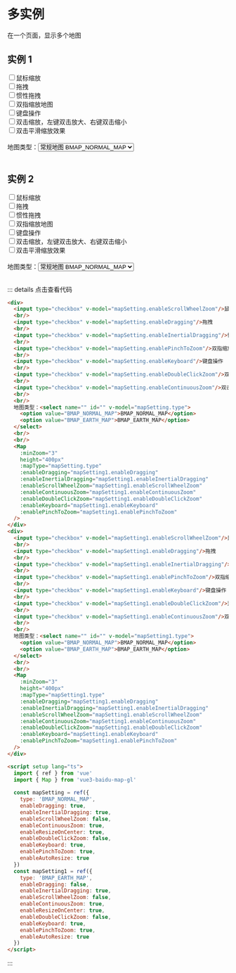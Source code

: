 # 多实例
在一个页面，显示多个地图

<script setup lang="ts">
  import { ref } from 'vue'
  const mapSetting = ref({
    type: 'BMAP_NORMAL_MAP',
    enableDragging: true,
    enableInertialDragging: true,
    enableScrollWheelZoom: false,
    enableContinuousZoom: true,
    enableResizeOnCenter: true,
    enableDoubleClickZoom: false,
    enableKeyboard: true,
    enablePinchToZoom: true,
    enableAutoResize: true
  })
  const mapSetting1 = ref({
    type: 'BMAP_EARTH_MAP',
    enableDragging: false,
    enableInertialDragging: true,
    enableScrollWheelZoom: false,
    enableContinuousZoom: true,
    enableResizeOnCenter: true,
    enableDoubleClickZoom: false,
    enableKeyboard: true,
    enablePinchToZoom: true,
    enableAutoResize: true
  })
</script>

## 实例 1

<div>
  <label>
    <input type="checkbox" v-model="mapSetting.enableScrollWheelZoom"/>鼠标缩放
  </label>
  <br/>
  <label>
    <input type="checkbox" v-model="mapSetting.enableDragging"/>拖拽
  </label>
  <br/>
  <label>
    <input type="checkbox" v-model="mapSetting.enableInertialDragging"/>惯性拖拽
  </label>
  <br/>
  <label>
    <input type="checkbox" v-model="mapSetting.enablePinchToZoom"/>双指缩放地图
  </label>
  <br/>
  <label>
    <input type="checkbox" v-model="mapSetting.enableKeyboard"/>键盘操作
  </label>
  <br/>
  <label>
    <input type="checkbox" v-model="mapSetting.enableDoubleClickZoom"/>双击缩放，左键双击放大、右键双击缩小
  </label>
  <br/>
  <label>
    <input type="checkbox" v-model="mapSetting.enableContinuousZoom"/>双击平滑缩放效果
  </label>
  <br/>
  <br/>
  地图类型：<select class="mySelect"  name="" id="" v-model="mapSetting.type">
    <option value="BMAP_NORMAL_MAP">常规地图 BMAP_NORMAL_MAP</option>
    <option value="BMAP_EARTH_MAP">地球模式 BMAP_EARTH_MAP</option>
    <option value="BMAP_SATELLITE_MAP">卫星图 BMAP_EARTH_MAP</option>
  </select>
  <br/>
  <br/>
  <Map
    :minZoom="3"
    height="400px"
    :mapType="mapSetting.type"
    :enableDragging="mapSetting.enableDragging"
    :enableInertialDragging="mapSetting.enableInertialDragging"
    :enableScrollWheelZoom="mapSetting.enableScrollWheelZoom"
    :enableContinuousZoom="mapSetting.enableContinuousZoom"
    :enableDoubleClickZoom="mapSetting.enableDoubleClickZoom"
    :enableKeyboard="mapSetting.enableKeyboard"
    :enablePinchToZoom="mapSetting.enablePinchToZoom"
  />
</div>

## 实例 2

<div>
  <label>
    <input type="checkbox" v-model="mapSetting1.enableScrollWheelZoom"/>鼠标缩放
  </label>
  <br/>
  <label>
    <input type="checkbox" v-model="mapSetting1.enableDragging"/>拖拽
  </label>
  <br/>
  <label>
    <input type="checkbox" v-model="mapSetting1.enableInertialDragging"/>惯性拖拽
  </label>
  <br/>
  <label>
    <input type="checkbox" v-model="mapSetting1.enablePinchToZoom"/>双指缩放地图
  </label>
  <br/>
  <label>
    <input type="checkbox" v-model="mapSetting1.enableKeyboard"/>键盘操作
  </label>
  <br/>
  <label>
    <input type="checkbox" v-model="mapSetting1.enableDoubleClickZoom"/>双击缩放，左键双击放大、右键双击缩小
  </label>
  <br/>
  <label>
    <input type="checkbox" v-model="mapSetting1.enableContinuousZoom"/>双击平滑缩放效果
  </label>
  <br/>
  <br/>
  地图类型：<select class="mySelect"  name="" id="" v-model="mapSetting1.type">
    <option value="BMAP_NORMAL_MAP">常规地图 BMAP_NORMAL_MAP</option>
    <option value="BMAP_EARTH_MAP">地球模式 BMAP_EARTH_MAP</option>
    <option value="BMAP_SATELLITE_MAP">卫星图 BMAP_EARTH_MAP</option>
  </select>
  <br/>
  <br/>
  <Map
    :minZoom="3"
    height="400px"
    :mapType="mapSetting1.type"
    :enableDragging="mapSetting1.enableDragging"
    :enableInertialDragging="mapSetting1.enableInertialDragging"
    :enableScrollWheelZoom="mapSetting1.enableScrollWheelZoom"
    :enableContinuousZoom="mapSetting1.enableContinuousZoom"
    :enableDoubleClickZoom="mapSetting1.enableDoubleClickZoom"
    :enableKeyboard="mapSetting1.enableKeyboard"
    :enablePinchToZoom="mapSetting1.enablePinchToZoom"
  />
</div>

::: details 点击查看代码
```html
<div>
  <input type="checkbox" v-model="mapSetting.enableScrollWheelZoom"/>鼠标缩放
  <br/>
  <input type="checkbox" v-model="mapSetting.enableDragging"/>拖拽
  <br/>
  <input type="checkbox" v-model="mapSetting.enableInertialDragging"/>惯性拖拽
  <br/>
  <input type="checkbox" v-model="mapSetting.enablePinchToZoom"/>双指缩放地图
  <br/>
  <input type="checkbox" v-model="mapSetting.enableKeyboard"/>键盘操作
  <br/>
  <input type="checkbox" v-model="mapSetting.enableDoubleClickZoom"/>双击缩放，左键双击放大、右键双击缩小
  <br/>
  <input type="checkbox" v-model="mapSetting.enableContinuousZoom"/>双击平滑缩放效果
  <br/>
  <br/>
  地图类型：<select name="" id="" v-model="mapSetting.type">
    <option value="BMAP_NORMAL_MAP">BMAP_NORMAL_MAP</option>
    <option value="BMAP_EARTH_MAP">BMAP_EARTH_MAP</option>
  </select>
  <br/>
  <br/>
  <Map
    :minZoom="3"
    height="400px"
    :mapType="mapSetting.type"
    :enableDragging="mapSetting1.enableDragging"
    :enableInertialDragging="mapSetting1.enableInertialDragging"
    :enableScrollWheelZoom="mapSetting1.enableScrollWheelZoom"
    :enableContinuousZoom="mapSetting1.enableContinuousZoom"
    :enableDoubleClickZoom="mapSetting1.enableDoubleClickZoom"
    :enableKeyboard="mapSetting1.enableKeyboard"
    :enablePinchToZoom="mapSetting1.enablePinchToZoom"
  />
</div>
<div>
  <input type="checkbox" v-model="mapSetting1.enableScrollWheelZoom"/>鼠标缩放
  <br/>
  <input type="checkbox" v-model="mapSetting1.enableDragging"/>拖拽
  <br/>
  <input type="checkbox" v-model="mapSetting1.enableInertialDragging"/>惯性拖拽
  <br/>
  <input type="checkbox" v-model="mapSetting1.enablePinchToZoom"/>双指缩放地图
  <br/>
  <input type="checkbox" v-model="mapSetting1.enableKeyboard"/>键盘操作
  <br/>
  <input type="checkbox" v-model="mapSetting1.enableDoubleClickZoom"/>双击缩放，左键双击放大、右键双击缩小
  <br/>
  <input type="checkbox" v-model="mapSetting1.enableContinuousZoom"/>双击平滑缩放效果
  <br/>
  <br/>
  地图类型：<select name="" id="" v-model="mapSetting1.type">
    <option value="BMAP_NORMAL_MAP">BMAP_NORMAL_MAP</option>
    <option value="BMAP_EARTH_MAP">BMAP_EARTH_MAP</option>
  </select>
  <br/>
  <br/>
  <Map
    :minZoom="3"
    height="400px"
    :mapType="mapSetting1.type"
    :enableDragging="mapSetting1.enableDragging"
    :enableInertialDragging="mapSetting1.enableInertialDragging"
    :enableScrollWheelZoom="mapSetting1.enableScrollWheelZoom"
    :enableContinuousZoom="mapSetting1.enableContinuousZoom"
    :enableDoubleClickZoom="mapSetting1.enableDoubleClickZoom"
    :enableKeyboard="mapSetting1.enableKeyboard"
    :enablePinchToZoom="mapSetting1.enablePinchToZoom"
  />
</div>

<script setup lang="ts">
  import { ref } from 'vue'
  import { Map } from 'vue3-baidu-map-gl'
  
  const mapSetting = ref({
    type: 'BMAP_NORMAL_MAP',
    enableDragging: true,
    enableInertialDragging: true,
    enableScrollWheelZoom: false,
    enableContinuousZoom: true,
    enableResizeOnCenter: true,
    enableDoubleClickZoom: false,
    enableKeyboard: true,
    enablePinchToZoom: true,
    enableAutoResize: true
  })
  const mapSetting1 = ref({
    type: 'BMAP_EARTH_MAP',
    enableDragging: false,
    enableInertialDragging: true,
    enableScrollWheelZoom: false,
    enableContinuousZoom: true,
    enableResizeOnCenter: true,
    enableDoubleClickZoom: false,
    enableKeyboard: true,
    enablePinchToZoom: true,
    enableAutoResize: true
  })
</script>

```
:::